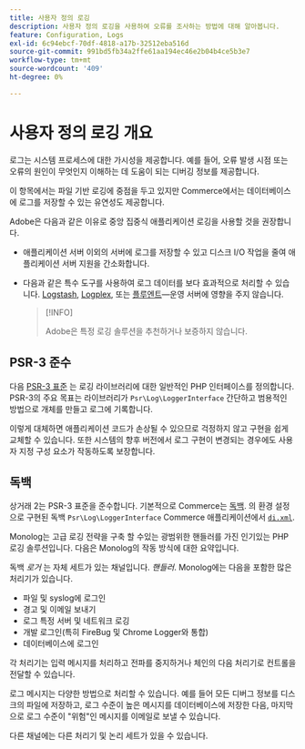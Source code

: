 ```yaml
---
title: 사용자 정의 로깅
description: 사용자 정의 로깅을 사용하여 오류를 조사하는 방법에 대해 알아봅니다.
feature: Configuration, Logs
exl-id: 6c94ebcf-70df-4818-a17b-32512eba516d
source-git-commit: 991bd5fb34a2ffe61aa194ec46e2b04b4ce5b3e7
workflow-type: tm+mt
source-wordcount: '409'
ht-degree: 0%

---
```


# 사용자 정의 로깅 개요

로그는 시스템 프로세스에 대한 가시성을 제공합니다. 예를 들어, 오류 발생 시점 또는 오류의 원인이 무엇인지 이해하는 데 도움이 되는 디버깅 정보를 제공합니다.

이 항목에서는 파일 기반 로깅에 중점을 두고 있지만 Commerce에서는 데이터베이스에 로그를 저장할 수 있는 유연성도 제공합니다.

Adobe은 다음과 같은 이유로 중앙 집중식 애플리케이션 로깅을 사용할 것을 권장합니다.

- 애플리케이션 서버 이외의 서버에 로그를 저장할 수 있고 디스크 I/O 작업을 줄여 애플리케이션 서버 지원을 간소화합니다.

- 다음과 같은 특수 도구를 사용하여 로그 데이터를 보다 효과적으로 처리할 수 있습니다. [Logstash], [Logplex], 또는 [플루엔트]—운영 서버에 영향을 주지 않습니다.

   >[!INFO]
   >
   >Adobe은 특정 로깅 솔루션을 추천하거나 보증하지 않습니다.

## PSR-3 준수

다음 [PSR-3 표준][laminas] 는 로깅 라이브러리에 대한 일반적인 PHP 인터페이스를 정의합니다. PSR-3의 주요 목표는 라이브러리가 `Psr\Log\LoggerInterface` 간단하고 범용적인 방법으로 개체를 만들고 로그에 기록합니다.

이렇게 대체하면 애플리케이션 코드가 손상될 수 있으므로 걱정하지 않고 구현을 쉽게 교체할 수 있습니다. 또한 시스템의 향후 버전에서 로그 구현이 변경되는 경우에도 사용자 지정 구성 요소가 작동하도록 보장합니다.

## 독백

상거래 2는 PSR-3 표준을 준수합니다. 기본적으로 Commerce는 [독백]. 의 환경 설정으로 구현된 독백 `Psr\Log\LoggerInterface` Commerce 애플리케이션에서 [`di.xml`][di].

Monolog는 고급 로깅 전략을 구축 할 수있는 광범위한 핸들러를 가진 인기있는 PHP 로깅 솔루션입니다. 다음은 Monolog의 작동 방식에 대한 요약입니다.

독백 _로거_ 는 자체 세트가 있는 채널입니다. _핸들러_. Monolog에는 다음을 포함한 많은 처리기가 있습니다.

- 파일 및 syslog에 로그인
- 경고 및 이메일 보내기
- 로그 특정 서버 및 네트워크 로깅
- 개발 로그인(특히 FireBug 및 Chrome Logger와 통합)
- 데이터베이스에 로그인

각 처리기는 입력 메시지를 처리하고 전파를 중지하거나 체인의 다음 처리기로 컨트롤을 전달할 수 있습니다.

로그 메시지는 다양한 방법으로 처리할 수 있습니다. 예를 들어 모든 디버그 정보를 디스크의 파일에 저장하고, 로그 수준이 높은 메시지를 데이터베이스에 저장한 다음, 마지막으로 로그 수준이 &quot;위험&quot;인 메시지를 이메일로 보낼 수 있습니다.

다른 채널에는 다른 처리기 및 논리 세트가 있을 수 있습니다.

<!-- link definitions -->

[di]: https://github.com/magento/magento2/blob/2.4/app/etc/di.xml#L9
[플루엔트]: https://www.fluentd.org/
[laminas]: https://docs.laminas.dev/laminas-log/
[Logplex]: https://devcenter.heroku.com/articles/logplex
[Logstash]: https://www.elastic.co/products/logstash
[독백]: https://github.com/Seldaek/monolog
